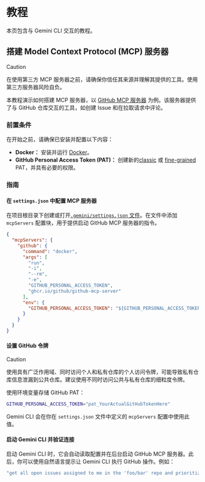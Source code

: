 # 教程

本页包含与 Gemini CLI 交互的教程。

## 搭建 Model Context Protocol (MCP) 服务器

> [!CAUTION]
> 在使用第三方 MCP 服务器之前，请确保你信任其来源并理解其提供的工具。使用第三方服务器风险自负。

本教程演示如何搭建 MCP 服务器，以 [GitHub MCP 服务器](https://github.com/github/github-mcp-server) 为例。该服务器提供了与 GitHub 仓库交互的工具，如创建 Issue 和在拉取请求中评论。

### 前置条件

在开始之前，请确保已安装并配置以下内容：

- **Docker：** 安装并运行 [Docker]。
- **GitHub Personal Access Token (PAT)：** 创建新的[classic] 或 [fine-grained] PAT，并具有必要的权限。

[Docker]: https://www.docker.com/
[classic]: https://github.com/settings/tokens/new
[fine-grained]: https://github.com/settings/personal-access-tokens/new

### 指南

#### 在 `settings.json` 中配置 MCP 服务器

在项目根目录下创建或打开[`.gemini/settings.json` 文件](./configuration.md)。在文件中添加 `mcpServers` 配置块，用于提供启动 GitHub MCP 服务器的指令。

```json
{
  "mcpServers": {
    "github": {
      "command": "docker",
      "args": [
        "run",
        "-i",
        "--rm",
        "-e",
        "GITHUB_PERSONAL_ACCESS_TOKEN",
        "ghcr.io/github/github-mcp-server"
      ],
      "env": {
        "GITHUB_PERSONAL_ACCESS_TOKEN": "${GITHUB_PERSONAL_ACCESS_TOKEN}"
      }
    }
  }
}
```

#### 设置 GitHub 令牌

> [!CAUTION]
> 使用具有广泛作用域、同时访问个人和私有仓库的个人访问令牌，可能导致私有仓库信息泄漏到公共仓库。建议使用不同时访问公共与私有仓库的细粒度令牌。

使用环境变量存储 GitHub PAT：

```bash
GITHUB_PERSONAL_ACCESS_TOKEN="pat_YourActualGitHubTokenHere"
```

Gemini CLI 会在你在 `settings.json` 文件中定义的 `mcpServers` 配置中使用此值。

#### 启动 Gemini CLI 并验证连接

启动 Gemini CLI 时，它会自动读取配置并在后台启动 GitHub MCP 服务器。此后，你可以使用自然语言提示让 Gemini CLI 执行 GitHub 操作。例如：

```bash
"get all open issues assigned to me in the 'foo/bar' repo and prioritize them"
```